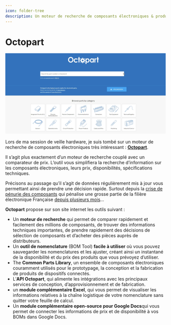```yaml
---
icon: folder-tree
description: Un moteur de recherche de composants électroniques & produits industriels
---
```


# Octopart

![](<../../.gitbook/assets/image (13) (1).png>)

Lors de ma session de veille hardware, je suis tombé sur un moteur de recherche de composants électroniques très intéressant : [**Octopart**](https://octopart.com/).

Il s’agit plus exactement d’un moteur de recherche couplé avec un comparateur de prix. L’outil vous simplifiera la recherche d’information sur les composants électroniques, leurs prix, disponibilités, spécifications techniques.

Précisons au passage qu’il s’agit de données régulièrement mis à jour vous permettant ainsi de prendre une décision rapide. Surtout depuis la [crise de pénurie des composants](https://www.usinenouvelle.com/article/la-filiere-electronique-se-mobilise-pour-faire-face-collectivement-a-la-penurie-de-composants.N750399) qui pénalise une grosse partie de la filière électronique Française [depuis plusieurs mois](https://blog.protoelectronique.com/penurie-de-composants-electroniques-en-2018-comment-agir)…

**Octopart** propose sur son site internet les outils suivant :

* Un **moteur de recherche** qui permet de comparer rapidement et facilement des millions de composants, de trouver des informations techniques importantes, de prendre rapidement des décisions de sélection de composants et d’acheter des pièces auprès de distributeurs.
* Un **outil de nomenclature** (BOM Tool) **facile à utiliser** où vous pouvez sauvegarder les nomenclatures et les ajuster, créant ainsi un instantané de la disponibilité et du prix des produits que vous prévoyez d’utiliser.
* The **Common Parts Library**, un ensemble de composants électroniques couramment utilisés pour le prototypage, la conception et la fabrication de produits de dispositifs connectés.
* L’**API Octopart**, qui alimente les intégrations avec les principaux services de conception, d’approvisionnement et de fabrication.
* un **module complémentaire Excel**, qui vous permet de visualiser les informations relatives à la chaîne logistique de votre nomenclature sans quitter votre feuille de calcul.
* Un **module complémentaire open-source pour Google Docs**qui vous permet de connecter les informations de prix et de disponibilité à vos BOMs dans Google Docs.
